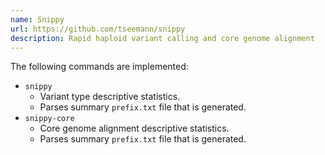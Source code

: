 ```yaml
---
name: Snippy
url: https://github.com/tseemann/snippy
description: Rapid haploid variant calling and core genome alignment
---
```


The following commands are implemented:

- `snippy`
  - Variant type descriptive statistics.
  - Parses summary `prefix.txt` file that is generated.
- `snippy-core`
  - Core genome alignment descriptive statistics.
  - Parses summary `prefix.txt` file that is generated.
